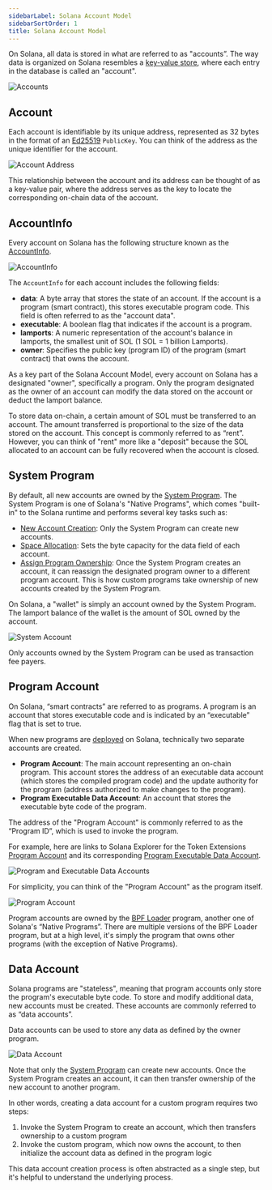 ```yaml
---
sidebarLabel: Solana Account Model
sidebarSortOrder: 1
title: Solana Account Model
---
```


On Solana, all data is stored in what are referred to as "accounts”. The way
data is organized on Solana resembles a
[key-value store](https://en.wikipedia.org/wiki/Key%E2%80%93value_database),
where each entry in the database is called an "account".

![Accounts](/assets/docs/core/accounts/accounts.svg)

## Account

Each account is identifiable by its unique address, represented as 32 bytes in
the format of an [Ed25519](https://ed25519.cr.yp.to/) `PublicKey`. You can think
of the address as the unique identifier for the account.

![Account Address](/assets/docs/core/accounts/account-address.svg)

This relationship between the account and its address can be thought of as a
key-value pair, where the address serves as the key to locate the corresponding
on-chain data of the account.

## AccountInfo

Every account on Solana has the following structure known as the
[AccountInfo](https://github.com/solana-labs/solana/blob/master/sdk/program/src/account_info.rs#L19).

![AccountInfo](/assets/docs/core/accounts/accountinfo.svg)

The `AccountInfo` for each account includes the following fields:

- **data**: A byte array that stores the state of an account. If the account is
  a program (smart contract), this stores executable program code. This field is
  often referred to as the "account data".
- **executable**: A boolean flag that indicates if the account is a program.
- **lamports**: A numeric representation of the account's balance in lamports,
  the smallest unit of SOL (1 SOL = 1 billion Lamports).
- **owner**: Specifies the public key (program ID) of the program (smart
  contract) that owns the account.

As a key part of the Solana Account Model, every account on Solana has a
designated "owner", specifically a program. Only the program designated as the
owner of an account can modify the data stored on the account or deduct the
lamport balance.

<Callout>
  To store data on-chain, a certain amount of SOL must be transferred to an
  account. The amount transferred is proportional to the size of the data stored on the account. This concept is commonly referred to as “rent”. However, you can
  think of "rent" more like a "deposit" because the SOL allocated to an account
  can be fully recovered when the account is closed.
</Callout>

## System Program

By default, all new accounts are owned by the
[System Program](https://github.com/solana-labs/solana/tree/master/programs/system/src).
The System Program is one of Solana's "Native Programs", which comes "built-in"
to the Solana runtime and performs several key tasks such as:

- [New Account Creation](https://github.com/solana-labs/solana/blob/master/programs/system/src/system_processor.rs#L145):
  Only the System Program can create new accounts.
- [Space Allocation](https://github.com/solana-labs/solana/blob/master/programs/system/src/system_processor.rs#L70):
  Sets the byte capacity for the data field of each account.
- [Assign Program Ownership](https://github.com/solana-labs/solana/blob/master/programs/system/src/system_processor.rs#L112):
  Once the System Program creates an account, it can reassign the designated
  program owner to a different program account. This is how custom programs take
  ownership of new accounts created by the System Program.

On Solana, a "wallet" is simply an account owned by the System Program. The
lamport balance of the wallet is the amount of SOL owned by the account.

![System Account](/assets/docs/core/accounts/system-account.svg)

<Callout>
  Only accounts owned by the System Program can be used as transaction fee payers.
</Callout>

## Program Account

On Solana, “smart contracts” are referred to as programs. A program is an
account that stores executable code and is indicated by an “executable” flag
that is set to true.

When new programs are
[deployed](https://github.com/solana-labs/solana/blob/master/programs/bpf_loader/src/lib.rs#L498)
on Solana, technically two separate accounts are created.

- **Program Account**: The main account representing an on-chain program. This
  account stores the address of an executable data account (which stores the
  compiled program code) and the update authority for the program (address
  authorized to make changes to the program).
- **Program Executable Data Account**: An account that stores the executable
  byte code of the program.

<Callout>
  The address of the "Program Account" is commonly referred to as the “Program
  ID”, which is used to invoke the program.
</Callout>

For example, here are links to Solana Explorer for the Token Extensions
[Program Account](https://explorer.solana.com/address/TokenzQdBNbLqP5VEhdkAS6EPFLC1PHnBqCXEpPxuEb)
and its corresponding
[Program Executable Data Account](https://explorer.solana.com/address/DoU57AYuPFu2QU514RktNPG22QhApEjnKxnBcu4BHDTY).

![Program and Executable Data Accounts](/assets/docs/core/accounts/program-account-expanded.svg)

For simplicity, you can think of the "Program Account" as the program itself.

![Program Account](/assets/docs/core/accounts/program-account-simple.svg)

Program accounts are owned by the
[BPF Loader](https://github.com/solana-labs/solana/tree/master/programs/bpf_loader/src)
program, another one of Solana's “Native Programs”. There are multiple versions
of the BPF Loader program, but at a high level, it's simply the program that
owns other programs (with the exception of Native Programs).

## Data Account

Solana programs are "stateless", meaning that program accounts only store the
program's executable byte code. To store and modify additional data, new
accounts must be created. These accounts are commonly referred to as “data
accounts”.

Data accounts can be used to store any data as defined by the owner program.

![Data Account](/assets/docs/core/accounts/data-account.svg)

Note that only the [System Program](/docs/core/accounts#system-program) can
create new accounts. Once the System Program creates an account, it can then
transfer ownership of the new account to another program.

In other words, creating a data account for a custom program requires two steps:

1. Invoke the System Program to create an account, which then transfers
   ownership to a custom program
2. Invoke the custom program, which now owns the account, to then initialize the
   account data as defined in the program logic

This data account creation process is often abstracted as a single step, but
it's helpful to understand the underlying process.
